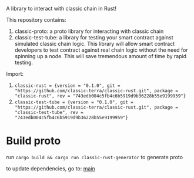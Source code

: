 A library to interact with classic chain in Rust!

This repository contains:
1. classic-proto: a proto library for interacting with classic chain
2. classic-test-tube: a library for testing your smart contract against simulated classic chain logic. This library will allow smart contract developers to test contract against real chain logic without the need for spinning up a node. This will save tremendous amount of time by rapid testing.

Import:
1. `classic-rust = {version = "0.1.0", git = "https://github.com/classic-terra/classic-rust.git", package = "classic-rust", rev = "743edb004c5fb4c6b5919d9b36228b55e9199959"}`
2. `classic-test-tube = {version = "0.1.0", git = "https://github.com/classic-terra/classic-rust.git", package = "classic-test-tube", rev = "743edb004c5fb4c6b5919d9b36228b55e9199959"}`

# Build proto
run `cargo build && cargo run classic-rust-generator` to generate proto

to update dependencies, go to: [main](src/main.rs)
